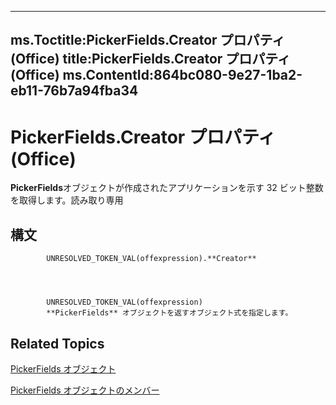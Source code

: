 

---
ms.Toctitle:PickerFields.Creator プロパティ (Office)
title:PickerFields.Creator プロパティ (Office)
ms.ContentId:864bc080-9e27-1ba2-eb11-76b7a94fba34
---
# PickerFields.Creator プロパティ (Office)




**PickerFields**オブジェクトが作成されたアプリケーションを示す 32 ビット整数を取得します。読み取り専用

## 構文

            UNRESOLVED_TOKEN_VAL(offexpression).**Creator**




            UNRESOLVED_TOKEN_VAL(offexpression)
            **PickerFields** オブジェクトを返すオブジェクト式を指定します。



## Related Topics

[PickerFields オブジェクト](74e8f404-8b60-76f2-6fc4-6199e8b7027d.md)

[PickerFields オブジェクトのメンバー](00d73ce4-cb37-ecb6-51d3-1b1817ab961a.md)




